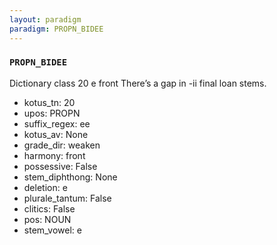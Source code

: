 ```yaml
---
layout: paradigm
paradigm: PROPN_BIDEE
---
```

### ` PROPN_BIDEE `

Dictionary class 20 e front There’s a gap in -ii final loan stems.
* kotus_tn: 20
* upos: PROPN
* suffix_regex: ee
* kotus_av: None
* grade_dir: weaken
* harmony: front
* possessive: False
* stem_diphthong: None
* deletion: e
* plurale_tantum: False
* clitics: False
* pos: NOUN
* stem_vowel: e
